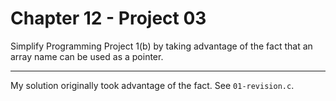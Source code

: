# Chapter 12 - Project 03

Simplify Programming Project 1(b) by taking advantage of the fact that an array
name can be used as a pointer.

---

My solution originally took advantage of the fact. See `01-revision.c`.
